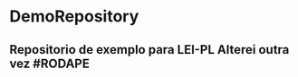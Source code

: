 # DemoRepository
Repositorio de exemplo para LEI-PL 
Alterei outra vez
#RODAPE
--------------------------------------------
